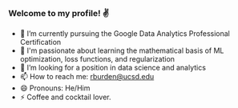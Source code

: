 ### Welcome to my profile! ✌️

- 🔭 I’m currently pursuing the Google Data Analytics Professional Certification
- 👯 I'm passionate about learning the mathematical basis of ML optimization, loss functions, and regularization
- 🤔 I’m looking for a position in data science and analytics 
- 📫 How to reach me: rburden@ucsd.edu
- 😄 Pronouns: He/Him
- ⚡ Coffee and cocktail lover.

